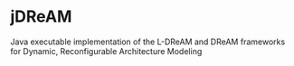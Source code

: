 # jDReAM
Java executable implementation of the L-DReAM and DReAM frameworks for Dynamic, Reconfigurable Architecture Modeling
